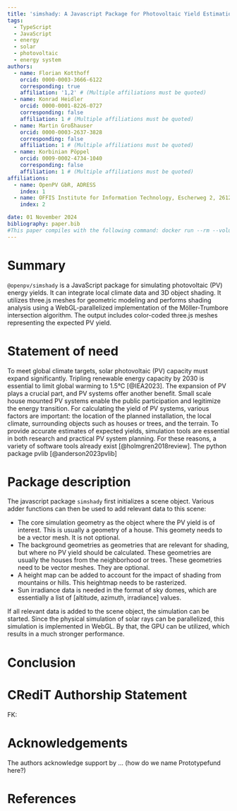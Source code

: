 ```yaml
---
title: 'simshady: A Javascript Package for Photovoltaic Yield Estimation Based on 3D Meshes'
tags:
  - TypeScript
  - JavaScript
  - energy
  - solar
  - photovoltaic
  - energy system
authors:
  - name: Florian Kotthoff
    orcid: 0000-0003-3666-6122
    corresponding: true
    affiliation: '1,2' # (Multiple affiliations must be quoted)
  - name: Konrad Heidler
    orcid: 0000-0001-8226-0727
    corresponding: false
    affiliation: 1 # (Multiple affiliations must be quoted)
  - name: Martin Großhauser
    orcid: 0000-0003-2637-3828
    corresponding: false
    affiliation: 1 # (Multiple affiliations must be quoted)
  - name: Korbinian Pöppel
    orcid: 0009-0002-4734-1040
    corresponding: false
    affiliation: 1 # (Multiple affiliations must be quoted)
affiliations:
  - name: OpenPV GbR, ADRESS
    index: 1
  - name: OFFIS Institute for Information Technology, Escherweg 2, 26121 Oldenburg, Germany
    index: 2

date: 01 November 2024
bibliography: paper.bib
#This paper compiles with the following command: docker run --rm --volume .:/data --user $(id -u):$(id -g) --env JOURNAL=joss openjournals/inara
---
```


# Summary

`@openpv/simshady` is a JavaScript package for simulating photovoltaic (PV) energy yields. It can integrate local climate data and 3D object shading. It utilizes three.js meshes for geometric modeling and performs shading analysis using a WebGL-parallelized implementation of the Möller-Trumbore intersection algorithm. The output includes color-coded three.js meshes representing the expected PV yield.

# Statement of need

To meet global climate targets, solar photovoltaic (PV) capacity must expand significantly. Tripling renewable energy capacity by 2030 is essential to limit global warming to 1.5°C [@IEA2023]. The expansion of PV plays a crucial part, and PV systems offer another benefit. Small scale house mounted PV systems enable the public participation and legitimize the energy transition.
For calculating the yield of PV systems, various factors are important: the location of the planned installation, the local climate, surrounding objects such as houses or trees, and the terrain. To provide accurate estimates of expected yields, simulation tools are essential in both research and practical PV system planning.
For these reasons, a variety of software tools already exist [@holmgren2018review]. The python package pvlib [@anderson2023pvlib]

# Package description

The javascript package `simshady` first initializes a scene object. Various adder functions can then be used to add relevant data to this scene:

- The core simulation geometry as the object where the PV yield is of interest. This is usually a geometry of a house. This geomety needs to be a vector mesh. It is not optional.
- The background geometries as geometries that are relevant for shading, but where no PV yield should be calculated. These geometries are usually the houses from the neighborhood or trees. These geometries need to be vector meshes. They are optional.
- A height map can be added to account for the impact of shading from mountains or hills. This heightmap needs to be rasterized.
- Sun irradiance data is needed in the format of sky domes, which are essentially a list of [altitude, azimuth, irradiance] values.

If all relevant data is added to the scene object, the simulation can be started. Since the physical simulation of solar rays can be parallelized, this simulation is implemented in WebGL. By that, the GPU can be utilized, which results in a much stronger performance.

# Conclusion

# CRediT Authorship Statement

FK:

# Acknowledgements

The authors acknowledge support by ... (how do we name Prototypefund here?)

# References
